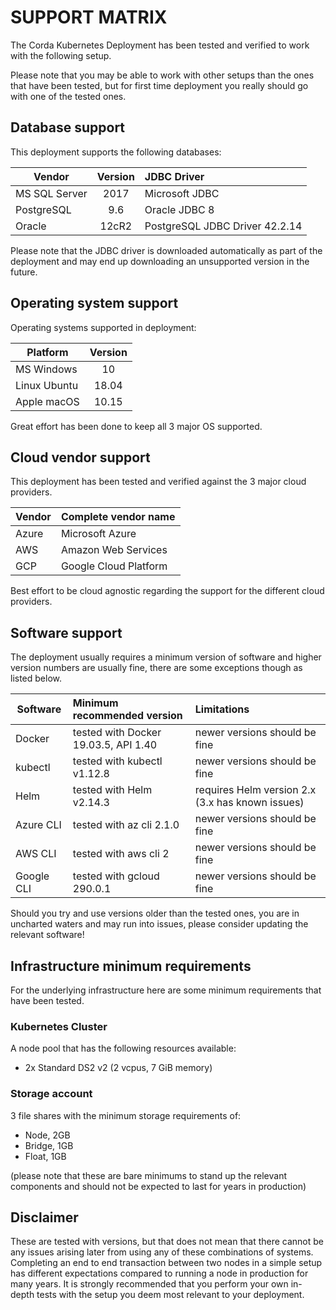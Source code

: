 # SUPPORT MATRIX

The Corda Kubernetes Deployment has been tested and verified to work with the following setup.

Please note that you may be able to work with other setups than the ones that have been tested, but for first time deployment you really should go with one of the tested ones.

## Database support

This deployment supports the following databases:

| Vendor        | Version | JDBC Driver                    |
| ------------- |:-------:|:-------------------------------|
| MS SQL Server |  2017   | Microsoft JDBC                 |
| PostgreSQL    |  9.6    | Oracle JDBC 8                  |
| Oracle        |  12cR2  | PostgreSQL JDBC Driver 42.2.14 |

Please note that the JDBC driver is downloaded automatically as part of the deployment and may end up downloading an unsupported version in the future.

## Operating system support

Operating systems supported in deployment:

| Platform      | Version |
| ------------- |:-------:|
| MS Windows    |   10    | 
| Linux Ubuntu  |  18.04  |
| Apple macOS   |  10.15  |

Great effort has been done to keep all 3 major OS supported.

## Cloud vendor support

This deployment has been tested and verified against the 3 major cloud providers.

| Vendor  | Complete vendor name    |
| ------- |:------------------------|
| Azure   |  Microsoft Azure        |
| AWS     |  Amazon Web Services    |
| GCP     |  Google Cloud Platform  |

Best effort to be cloud agnostic regarding the support for the different cloud providers.

## Software support

The deployment usually requires a minimum version of software and higher version numbers are usually fine, there are some exceptions though as listed below.

| Software   | Minimum recommended version          | Limitations |
| ---------- |:-------------------------------------|:-------------------------------------------------|
| Docker     | tested with Docker 19.03.5, API 1.40 | newer versions should be fine                    |
| kubectl    | tested with kubectl v1.12.8          | newer versions should be fine                    |
| Helm       | tested with Helm v2.14.3             | requires Helm version 2.x (3.x has known issues) |
| Azure CLI  | tested with az cli 2.1.0             | newer versions should be fine                    |
| AWS CLI    | tested with aws cli 2                | newer versions should be fine                    |
| Google CLI | tested with gcloud 290.0.1           | newer versions should be fine                    |

Should you try and use versions older than the tested ones, you are in uncharted waters and may run into issues, please consider updating the relevant software!

## Infrastructure minimum requirements

For the underlying infrastructure here are some minimum requirements that have been tested.

### Kubernetes Cluster

A node pool that has the following resources available:

- 2x Standard DS2 v2 (2 vcpus, 7 GiB memory)

### Storage account

3 file shares with the minimum storage requirements of:

- Node, 2GB
- Bridge, 1GB
- Float, 1GB

(please note that these are bare minimums to stand up the relevant components and should not be expected to last for years in production)

## Disclaimer

These are tested with versions, but that does not mean that there cannot be any issues arising later from using any of these combinations of systems.
Completing an end to end transaction between two nodes in a simple setup has different expectations compared to running a node in production for many years.
It is strongly recommended that you perform your own in-depth tests with the setup you deem most relevant to your deployment.
